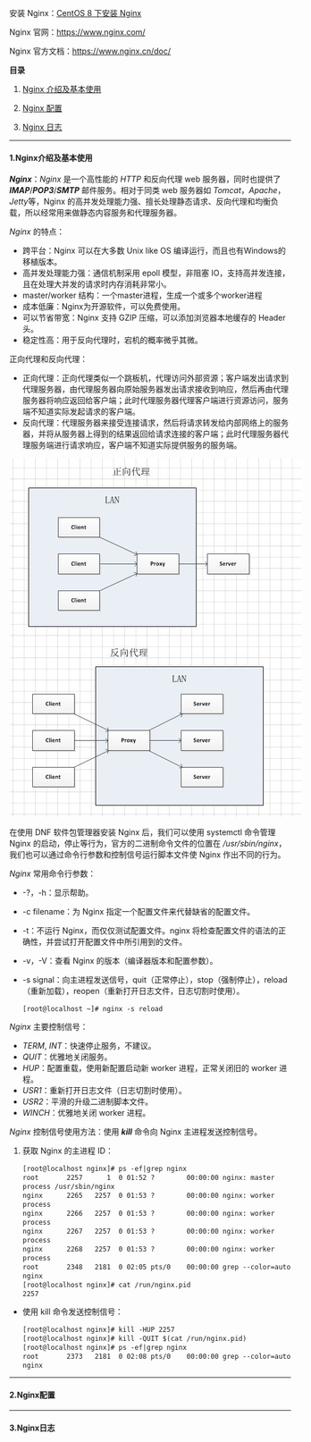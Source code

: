 
安装 Nginx：[CentOS 8 下安装 Nginx](../../软件安装手册/中间件安装/CentOS8下安装Nginx.md)

Nginx 官网：https://www.nginx.com/

Nginx 官方文档：https://www.nginx.cn/doc/



**目录**

1. [Nginx 介绍及基本使用](#1Nginx介绍及基本使用)

2. [Nginx 配置](#2Nginx配置)

3. [Nginx 日志](#3Nginx日志)

   

---

#### 1.Nginx介绍及基本使用

***Nginx***：*Nginx* 是一个高性能的 *HTTP* 和反向代理 web 服务器，同时也提供了 ***IMAP***/***POP3***/***SMTP*** 邮件服务。相对于同类 web 服务器如 *Tomcat*，*Apache*，*Jetty*等，Nginx 的高并发处理能力强、擅长处理静态请求、反向代理和均衡负载，所以经常用来做静态内容服务和代理服务器。

*Nginx* 的特点：

- 跨平台：Nginx 可以在大多数 Unix like OS 编译运行，而且也有Windows的移植版本。
- 高并发处理能力强：通信机制采用 epoll 模型，非阻塞 IO，支持高并发连接，且在处理大并发的请求时内存消耗非常小。
- master/worker 结构：一个master进程，生成一个或多个worker进程
- 成本低廉：Nginx为开源软件，可以免费使用。
- 可以节省带宽：Nginx 支持 GZIP 压缩，可以添加浏览器本地缓存的 Header 头。
- 稳定性高：用于反向代理时，宕机的概率微乎其微。



正向代理和反向代理：

- 正向代理：正向代理类似一个跳板机，代理访问外部资源；客户端发出请求到代理服务器，由代理服务器向原始服务器发出请求接收到响应，然后再由代理服务器将响应返回给客户端；此时代理服务器代理客户端进行资源访问，服务端不知道实际发起请求的客户端。
- 反向代理：代理服务器来接受连接请求，然后将请求转发给内部网络上的服务器，并将从服务器上得到的结果返回给请求连接的客户端；此时代理服务器代理服务端进行请求响应，客户端不知道实际提供服务的服务端。

<div align="center">
	<img src='Image/1350514-20190313105516378-237949533.png' style='max-width:600px'></img>
</div>


在使用 DNF 软件包管理器安装 Nginx 后，我们可以使用 systemctl 命令管理 Nginx 的启动，停止等行为，官方的二进制命令文件的位置在 */usr/sbin/nginx*，我们也可以通过命令行参数和控制信号运行脚本文件使 Nginx 作出不同的行为。

*Nginx* 常用命令行参数：

- -?，-h：显示帮助。

- -c filename：为 Nginx 指定一个配置文件来代替缺省的配置文件。

- -t：不运行 Nginx，而仅仅测试配置文件。nginx 将检查配置文件的语法的正确性，并尝试打开配置文件中所引用到的文件。

- -v，-V：查看 Nginx 的版本（编译器版本和配置参数）。

- -s signal：向主进程发送信号，quit（正常停止），stop（强制停止），reload（重新加载），reopen（重新打开日志文件，日志切割时使用）。

  ~~~shell
  [root@localhost ~]# nginx -s reload
  ~~~

*Nginx* 主要控制信号：

- *TERM*, *INT*：快速停止服务，不建议。
- *QUIT*：优雅地关闭服务。
- *HUP*：配置重载，使用新配置启动新 worker 进程，正常关闭旧的 worker 进程。
- *USR1*：重新打开日志文件（日志切割时使用）。
- *USR2*：平滑的升级二进制脚本文件。
- *WINCH*：优雅地关闭 worker 进程。

*Nginx* 控制信号使用方法：使用 ***kill*** 命令向 Nginx 主进程发送控制信号。

1. 获取 Nginx 的主进程 ID：

   ~~~shell
   [root@localhost nginx]# ps -ef|grep nginx
   root       2257      1  0 01:52 ?        00:00:00 nginx: master process /usr/sbin/nginx
   nginx      2265   2257  0 01:53 ?        00:00:00 nginx: worker process
   nginx      2266   2257  0 01:53 ?        00:00:00 nginx: worker process
   nginx      2267   2257  0 01:53 ?        00:00:00 nginx: worker process
   nginx      2268   2257  0 01:53 ?        00:00:00 nginx: worker process
   root       2348   2181  0 02:05 pts/0    00:00:00 grep --color=auto nginx
   [root@localhost nginx]# cat /run/nginx.pid 
   2257
   ~~~

- 使用 kill 命令发送控制信号：

  ~~~shell
  [root@localhost nginx]# kill -HUP 2257
  [root@localhost nginx]# kill -QUIT $(cat /run/nginx.pid)
  [root@localhost nginx]# ps -ef|grep nginx
  root       2373   2181  0 02:08 pts/0    00:00:00 grep --color=auto nginx
  ~~~

  

---

#### 2.Nginx配置

















---

#### 3.Nginx日志